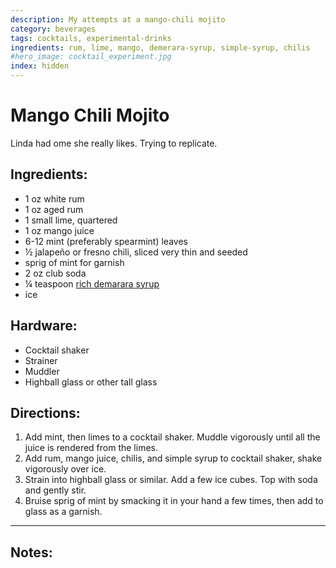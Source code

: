 ```yaml
---
description: My attempts at a mango-chili mojito
category: beverages
tags: cocktails, experimental-drinks
ingredients: rum, lime, mango, demerara-syrup, simple-syrup, chilis
#hero_image: cocktail_experiment.jpg
index: hidden
---
```


# Mango Chili Mojito

Linda had ome she really likes. Trying to replicate.

## Ingredients:

- 1 oz white rum
- 1 oz aged rum
- 1 small lime, quartered
- 1 oz mango juice
- 6-12 mint (preferably spearmint) leaves
- ½ jalapeño or fresno chili, sliced very thin and seeded
- sprig of mint for garnish
- 2 oz club soda
- ¼ teaspoon [rich demarara syrup](./Cocktail-Ingredients.html#rich-demerara-syrup)
- ice

## Hardware:

- Cocktail shaker
- Strainer
- Muddler
- Highball glass or other tall glass

## Directions:

1. Add mint, then limes to a cocktail shaker. Muddle vigorously until all the juice is rendered from the limes.
2. Add rum, mango juice, chilis, and simple syrup to cocktail shaker, shake vigorously over ice.
3. Strain into highball glass or similar. Add a few ice cubes. Top with soda and gently stir. 
4. Bruise sprig of mint by smacking it in your hand a few times, then add to glass as a garnish. 

* * *

## Notes: 

